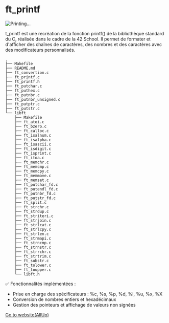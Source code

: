 # ft_printf
![Printing...](https://media1.giphy.com/media/v1.Y2lkPTc5MGI3NjExdW56MDFxZHUwZGdzaTQ5MXQzY2phM3AzaDJnaDJjMjRjNXA1NHBucSZlcD12MV9pbnRlcm5hbF9naWZfYnlfaWQmY3Q9Zw/gw3IWyGkC0rsazTi/giphy.gif)


 t_printf est une recréation de la fonction printf() de la bibliothèque standard du C, réalisée dans le cadre de la 42 School. Il permet de formater et d'afficher des chaînes de caractères, des nombres et des caractères avec des modificateurs personnalisés.

```
.
├── Makefile
├── README.md
├── ft_convertion.c
├── ft_printf.c
├── ft_printf.h
├── ft_putchar.c
├── ft_puthex.c
├── ft_putnbr.c
├── ft_putnbr_unsigned.c
├── ft_putptr.c
├── ft_putstr.c
└── libft
    ├── Makefile
    ├── ft_atoi.c
    ├── ft_bzero.c
    ├── ft_calloc.c
    ├── ft_isalnum.c
    ├── ft_isalpha.c
    ├── ft_isascii.c
    ├── ft_isdigit.c
    ├── ft_isprint.c
    ├── ft_itoa.c
    ├── ft_memchr.c
    ├── ft_memcmp.c
    ├── ft_memcpy.c
    ├── ft_memmove.c
    ├── ft_memset.c
    ├── ft_putchar_fd.c
    ├── ft_putendl_fd.c
    ├── ft_putnbr_fd.c
    ├── ft_putstr_fd.c
    ├── ft_split.c
    ├── ft_strchr.c
    ├── ft_strdup.c
    ├── ft_striteri.c
    ├── ft_strjoin.c
    ├── ft_strlcat.c
    ├── ft_strlcpy.c
    ├── ft_strlen.c
    ├── ft_strmapi.c
    ├── ft_strncmp.c
    ├── ft_strnstr.c
    ├── ft_strrchr.c
    ├── ft_strtrim.c
    ├── ft_substr.c
    ├── ft_tolower.c
    ├── ft_toupper.c
    └── libft.h
```

✅ Fonctionnalités implémentées :

- Prise en charge des spécificateurs : %c, %s, %p, %d, %i, %u, %x, %X
- Conversion de nombres entiers et hexadécimaux
- Gestion des pointeurs et affichage de valeurs non signées

[Go to website(AllUp)](https://www.allup.ch/projects.html)
